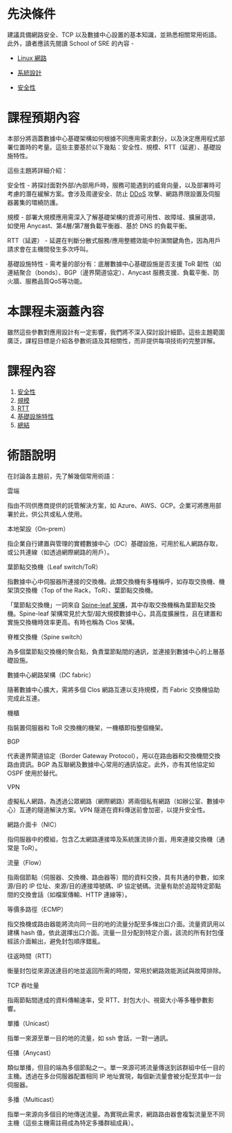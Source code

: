 
# 先決條件

建議具備網路安全、TCP 以及數據中心設置的基本知識，並熟悉相關常用術語。此外，讀者應該先閱讀 School of SRE 的內容 - 

- [Linux 網路](https://dictcp.github.io/school-of-sre/level101/linux_networking/intro/)

- [系統設計](https://dictcp.github.io/school-of-sre/level101/systems_design/intro/)

- [安全性](https://dictcp.github.io/school-of-sre/level101/security/intro/)

# 課程預期內容

本部分將涵蓋數據中心基礎架構如何根據不同應用需求劃分，以及決定應用程式部署位置時的考量。這些主要基於以下幾點：安全性、規模、RTT（延遲）、基礎設施特性。

這些主題將詳細介紹：

安全性 - 將探討面對外部/內部用戶時，服務可能遇到的威脅向量，以及部署時可考慮的潛在緩解方案。會涉及周邊安全、防止 [DDoS](https://zh.wikipedia.org/wiki/%E6%B6%88%E6%AD%A2%E6%9C%8D%E5%8B%99%E6%94%BB%E5%87%BB) 攻擊、網路界限設置及伺服器叢集的環繞防護。

規模 - 部署大規模應用需深入了解基礎架構的資源可用性、故障域、擴展選項，如使用 Anycast、第4層/第7層負載平衡器、基於 DNS 的負載平衡。

RTT（延遲） - 延遲在判斷分散式服務/應用整體效能中扮演關鍵角色，因為用戶請求會在主機間發生多次呼叫。

基礎設施特性 - 需考量的部分有：底層數據中心基礎設施是否支援 ToR 韌性（如連結聚合（bonds）、BGP（邊界閘道協定）、Anycast 服務支援、負載平衡、防火牆、服務品質QoS等功能。

# 本課程未涵蓋內容

雖然這些參數對應用設計有一定影響，我們將不深入探討設計細節。這些主題範圍廣泛，課程目標是介紹各參數術語及其相關性，而非提供每項技術的完整詳解。

# 課程內容
1. [安全性](https://dictcp.github.io/school-of-sre/level102/networking/security/)
2. [規模](https://dictcp.github.io/school-of-sre/level102/networking/scale/)
3. [RTT](https://dictcp.github.io/school-of-sre/level102/networking/rtt/)
4. [基礎設施特性](https://dictcp.github.io/school-of-sre/level102/networking/Infrastructure-features/)
5. [總結](https://dictcp.github.io/school-of-sre/level102/networking/Conclusion/)


# 術語說明

在討論各主題前，先了解幾個常用術語：

雲端

指由不同供應商提供的託管解決方案，如 Azure、AWS、GCP。企業可將應用部署於此，供公共或私人使用。

本地架設（On-prem）

指企業自行建置與管理的實體數據中心（DC）基礎設施，可用於私人網路存取，或公共連線（如透過網際網路的用戶）。

葉節點交換機（Leaf switch/ToR）

指數據中心中伺服器所連接的交換機。此類交換機有多種稱呼，如存取交換機、機架頂交換機（Top of the Rack，ToR）、葉節點交換機。

「葉節點交換機」一詞來自 [Spine-leaf 架構](https://searchdatacenter.techtarget.com/definition/Leaf-spine)，其中存取交換機稱為葉節點交換機。Spine-leaf 架構常見於大型/超大規模數據中心，具高度擴展性，且在建置和實施交換機時效率更高。有時也稱為 Clos 架構。

脊椎交換機（Spine switch）

為多個葉節點交換機的聚合點，負責葉節點間的通訊，並連接到數據中心的上層基礎設施。

數據中心網路架構（DC fabric）

隨著數據中心擴大，需將多個 Clos 網路互連以支持規模，而 Fabric 交換機協助完成此互連。

機櫃

指裝置伺服器和 ToR 交換機的機架，一機櫃即指整個機架。

BGP

代表邊界閘道協定（Border Gateway Protocol），用以在路由器和交換機間交換路由資訊。BGP 為互聯網及數據中心常用的通訊協定。此外，亦有其他協定如 OSPF 使用於替代。

VPN

虛擬私人網路，為透過公眾網路（網際網路）將兩個私有網路（如辦公室、數據中心）互連的隧道解決方案。VPN 隧道在資料傳送前會加密，以提升安全性。

網路介面卡（NIC）

指伺服器中的模組，包含乙太網路連接埠及系統匯流排介面，用來連接交換機（通常是 ToR）。

流量（Flow）

指兩個節點（伺服器、交換機、路由器等）間的資料交換，具有共通的參數，如來源/目的 IP 位址、來源/目的連接埠號碼、IP 協定號碼。流量有助於追蹤特定節點間的交換會話（如檔案傳輸、HTTP 連線等）。

等價多路徑（ECMP）

指交換機或路由器能將流向同一目的地的流量分配至多條出口介面。流量資訊用以建構 hash 值，依此選擇出口介面。流量一旦分配到特定介面，該流的所有封包僅經該介面輸出，避免封包順序錯亂。

往返時間（RTT）

衡量封包從來源送達目的地並返回所需的時間，常用於網路效能測試與故障排除。

TCP 吞吐量

指兩節點間達成的資料傳輸速率，受 RTT、封包大小、視窗大小等多種參數影響。

單播（Unicast）

指單一來源至單一目的地的流量，如 ssh 會話，一對一通訊。

任播（Anycast）

類似單播，但目的端為多個節點之一。單一來源可將流量傳送到該群組中任一目的主機。透過在多台伺服器配置相同 IP 地址實現，每個新流量會被分配至其中一台伺服器。

多播（Multicast）

指單一來源向多個目的地傳送流量。為實現此需求，網路路由器會複製流量至不同主機（這些主機需註冊成為特定多播群組成員）。

